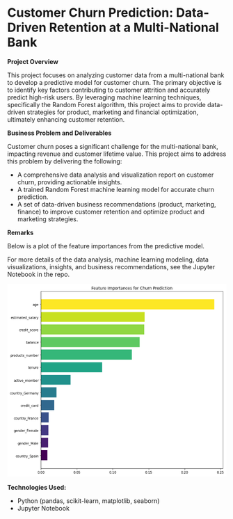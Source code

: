 
# Customer Churn Prediction: Data-Driven Retention at a Multi-National Bank

**Project Overview**

This project focuses on analyzing customer data from a multi-national bank to develop a predictive model for customer churn. The primary objective is to identify key factors contributing to customer attrition and accurately predict high-risk users. By leveraging machine learning techniques, specifically the Random Forest algorithm, this project aims to provide data-driven strategies for product, marketing and financial optimization, ultimately enhancing customer retention.

**Business Problem and Deliverables**

Customer churn poses a significant challenge for the multi-national bank, impacting revenue and customer lifetime value. This project aims to address this problem by delivering the following:

* A comprehensive data analysis and visualization report on customer churn, providing actionable insights.
* A trained Random Forest machine learning model for accurate churn prediction.
* A set of data-driven business recommendations (product, marketing, finance) to improve customer retention and optimize product and marketing strategies.

**Remarks**

Below is a plot of the feature importances from the predictive model. 

For more details of the data analysis, machine learning modeling, data visualizations, insights, and business recommendations, see the Jupyter Notebook in the repo. 

![feature_importances_for_churn](<feature_importance.png>)

**Technologies Used:**

* Python (pandas, scikit-learn, matplotlib, seaborn)
* Jupyter Notebook
